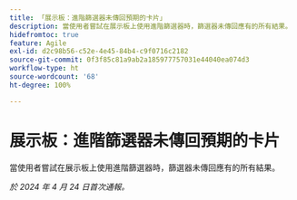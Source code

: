 ```yaml
---
title: 「展示板：進階篩選器未傳回預期的卡片」
description: 當使用者嘗試在展示板上使用進階篩選器時，篩選器未傳回應有的所有結果。
hidefromtoc: true
feature: Agile
exl-id: d2c98b56-c52e-4e45-84b4-c9f0716c2182
source-git-commit: 0f3f85c81a9ab2a185977757031e44040ea074d3
workflow-type: ht
source-wordcount: '68'
ht-degree: 100%

---
```


# 展示板：進階篩選器未傳回預期的卡片

當使用者嘗試在展示板上使用進階篩選器時，篩選器未傳回應有的所有結果。

_於 2024 年 4 月 24 日首次通報。_
